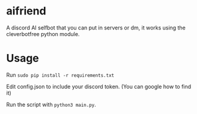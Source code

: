 # aifriend
A discord AI selfbot that you can put in servers or dm, it works using the cleverbotfree python module.

# Usage
Run `sudo pip install -r requirements.txt`

Edit config.json to include your discord token. (You can google how to find it)

Run the script with ```python3 main.py```.
